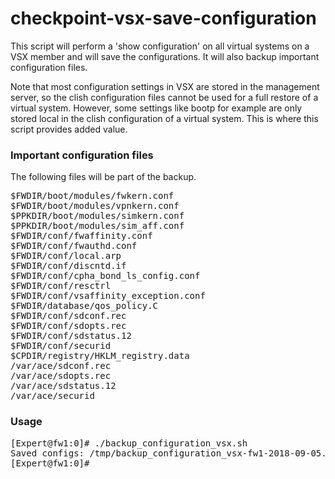 # checkpoint-vsx-save-configuration
This script will perform a 'show configuration' on all virtual systems on a VSX member and will save the configurations. It will also backup important configuration files.

Note that most configuration settings in VSX are stored in the management server, so the clish configuration files cannot be used for a full restore of a virtual system. However, some settings like bootp for example are only stored local in the clish configuration of a virtual system. This is where this script provides added value.

### Important configuration files
The following files will be part of the backup.

<pre>
$FWDIR/boot/modules/fwkern.conf
$FWDIR/boot/modules/vpnkern.conf
$PPKDIR/boot/modules/simkern.conf
$PPKDIR/boot/modules/sim_aff.conf
$FWDIR/conf/fwaffinity.conf
$FWDIR/conf/fwauthd.conf
$FWDIR/conf/local.arp
$FWDIR/conf/discntd.if
$FWDIR/conf/cpha_bond_ls_config.conf
$FWDIR/conf/resctrl
$FWDIR/conf/vsaffinity_exception.conf
$FWDIR/database/qos_policy.C
$FWDIR/conf/sdconf.rec
$FWDIR/conf/sdopts.rec
$FWDIR/conf/sdstatus.12
$FWDIR/conf/securid
$CPDIR/registry/HKLM_registry.data
/var/ace/sdconf.rec
/var/ace/sdopts.rec
/var/ace/sdstatus.12
/var/ace/securid
</pre>

### Usage
<pre>
[Expert@fw1:0]# ./backup_configuration_vsx.sh
Saved configs: /tmp/backup_configuration_vsx-fw1-2018-09-05.tar.gz
[Expert@fw1:0]#
</pre>
